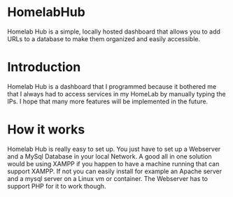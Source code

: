 # HomelabHub
Homelab Hub is a simple, locally hosted dashboard that allows you to add URLs to a database to make them organized and easily accessible.

# Introduction
Homelab Hub is a dashboard that I programmed because it bothered me that I always had to access services in my HomeLab by manually typing the IPs.
I hope that many more features will be implemented in the future.

# How it works
Homelab Hub is really easy to set up. You just have to set up a Webserver and a MySql Database in your local Network.
A good all in one solution would be using XAMPP if you happen to have a machine running that can support XAMPP.
If not you can easily install for example an Apache server and a mysql server on a Linux vm or container. 
The Webserver has to support PHP for it to work though.
